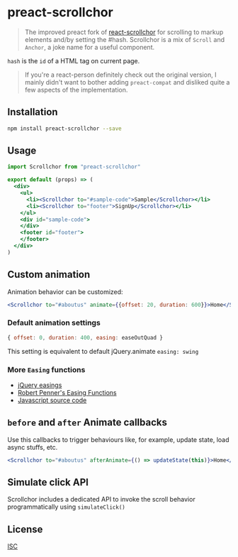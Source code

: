 # preact-scrollchor

> The improved preact fork of [react-scrollchor](https://www.npmjs.com/package/react-scrollchor) for scrolling to markup elements and/by setting the #hash.
> Scrollchor is a mix of `Scroll` and `Anchor`, a joke name for a useful component.

`hash` is the `id` of a HTML tag on current page.

> If you're a react-person definitely check out the original version, I mainly didn't want to bother adding `preact-compat` and disliked quite a few aspects of the implementation.

## Installation

```bash
npm install preact-scrollchor --save
```

## Usage

```jsx
import Scrollchor from "preact-scrollchor"

export default (props) => (
  <div>
    <ul>
      <li><Scrollchor to="#sample-code">Sample</Scrollchor></li>
      <li><Scrollchor to="footer">SignUp</Scrollchor></li>
    </ul>
    <div id="sample-code">
    </div>
    <footer id="footer">
    </footer>
  </div>
)
```

## Custom animation

Animation behavior can be customized:

```jsx
<Scrollchor to="#aboutus" animate={{offset: 20, duration: 600}}>Home</Scrollchor>
```

### Default animation settings

```js
{ offset: 0, duration: 400, easing: easeOutQuad }
```
This setting is equivalent to default jQuery.animate `easing: swing`

### More `Easing` functions

* [jQuery easings](http://api.jqueryui.com/easings/)
* [Robert Penner's Easing Functions](http://robertpenner.com/easing/)
* [Javascript source code](https://github.com/danro/jquery-easing/blob/master/jquery.easing.js)

## `before` and `after` Animate callbacks

Use this callbacks to trigger behaviours like, for example, update state, load async stuffs, etc.
```jsx
<Scrollchor to="#aboutus" afterAnimate={() => updateState(this)}>Home</Scrollchor>
```

## Simulate click API

Scrollchor includes a dedicated API to invoke the scroll behavior programmatically using `simulateClick()`

## License

[ISC][isc-license]

[isc-license]:./LICENSE
